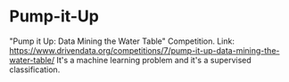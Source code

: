 # Pump-it-Up
"Pump it Up: Data Mining the Water Table" Competition.
Link: https://www.drivendata.org/competitions/7/pump-it-up-data-mining-the-water-table/
It's a machine learning problem and it's a supervised classification.
